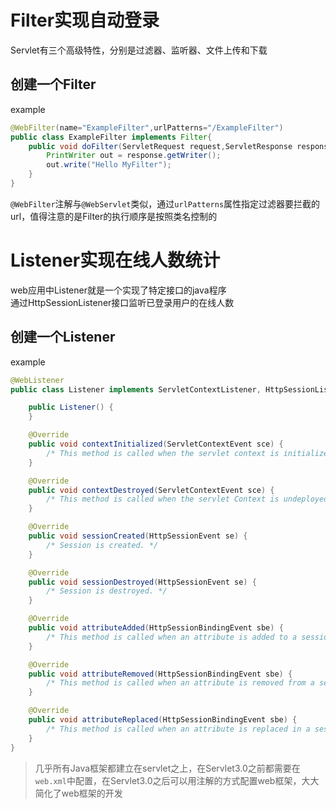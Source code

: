 # Filter实现自动登录
Servlet有三个高级特性，分别是过滤器、监听器、文件上传和下载  
## 创建一个Filter
example
```java
@WebFilter(name="ExampleFilter",urlPatterns="/ExampleFilter")
public class ExampleFilter implements Filter{
	public void doFilter(ServletRequest request,ServletResponse response,FilterChain chain) throws IOException,ServletException{
		PrintWriter out = response.getWriter();
		out.write("Hello MyFilter");
	}
}

```
`@WebFilter`注解与`@WebServlet`类似，通过`urlPatterns`属性指定过滤器要拦截的url，值得注意的是Filter的执行顺序是按照类名控制的  


# Listener实现在线人数统计
web应用中Listener就是一个实现了特定接口的java程序  
通过HttpSessionListener接口监听已登录用户的在线人数  
## 创建一个Listener
example
```java
@WebListener
public class Listener implements ServletContextListener, HttpSessionListener, HttpSessionAttributeListener {

    public Listener() {
    }

    @Override
    public void contextInitialized(ServletContextEvent sce) {
        /* This method is called when the servlet context is initialized(when the Web application is deployed). */
    }

    @Override
    public void contextDestroyed(ServletContextEvent sce) {
        /* This method is called when the servlet Context is undeployed or Application Server shuts down. */
    }

    @Override
    public void sessionCreated(HttpSessionEvent se) {
        /* Session is created. */
    }

    @Override
    public void sessionDestroyed(HttpSessionEvent se) {
        /* Session is destroyed. */
    }

    @Override
    public void attributeAdded(HttpSessionBindingEvent sbe) {
        /* This method is called when an attribute is added to a session. */
    }

    @Override
    public void attributeRemoved(HttpSessionBindingEvent sbe) {
        /* This method is called when an attribute is removed from a session. */
    }

    @Override
    public void attributeReplaced(HttpSessionBindingEvent sbe) {
        /* This method is called when an attribute is replaced in a session. */
    }
}
```
> 几乎所有Java框架都建立在servlet之上，在Servlet3.0之前都需要在`web.xml`中配置，在Servlet3.0之后可以用注解的方式配置web框架，大大简化了web框架的开发  
